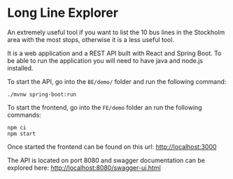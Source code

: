 # Long Line Explorer

An extremely useful tool if you want to list the 10 bus lines in the Stockholm area with the most stops, otherwise it is a less useful tool. 

It is a web application and a REST API built with React and Spring Boot. To be able to run the application you will need to have java and node.js installed.

To start the API, go into the `BE/demo/` folder and run the following command:

```
./mvnw spring-boot:run 
```

To start the frontend, go into the `FE/demo` folder an run the following commands:

```
npm ci
npm start
```

Once started the frontend can be found on this url:
[http://localhost:3000](http://localhost:3000)

The API is located on port 8080 and swagger documentation can be explored here:
[http://localhost:8080/swagger-ui.html](http://localhost:8080/swagger-ui.html)
